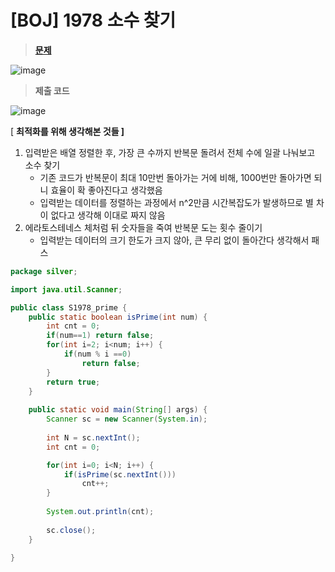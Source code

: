 # [BOJ] 1978 소수 찾기
> **[문제](https://www.acmicpc.net/problem/1978)**
> 
![image](https://user-images.githubusercontent.com/80896077/174577014-14d4a38e-50d5-4602-b0b8-e55147d68e11.png)

> **제출 코드**
> 
![image](https://user-images.githubusercontent.com/80896077/174576958-128e1ff1-2a3b-4631-95ec-0e26c16ad6f4.png)

[ **최적화를 위해 생각해본 것들 ]**

1. 입력받은 배열 정렬한 후, 가장 큰 수까지 반복문 돌려서 전체 수에 일괄 나눠보고 소수 찾기
    - 기존 코드가 반복문이 최대 10만번 돌아가는 거에 비해, 
    1000번만 돌아가면 되니 효율이 확 좋아진다고 생각했음
    - 입력받는 데이터를 정렬하는 과정에서 n^2만큼 시간복잡도가 발생하므로 별 차이 없다고 생각해 이대로 짜지 않음
2. 에라토스테네스 체처럼 뒤 숫자들을 죽여 반복문 도는 횟수 줄이기
    - 입력받는 데이터의 크기 한도가 크지 않아, 큰 무리 없이 돌아간다 생각해서 패스

```java
package silver;

import java.util.Scanner;

public class S1978_prime {
	public static boolean isPrime(int num) {
		int cnt = 0;
		if(num==1) return false;
		for(int i=2; i<num; i++) {
			if(num % i ==0)
				return false;
		}
		return true;
	}
	
	public static void main(String[] args) {
		Scanner sc = new Scanner(System.in);
		
		int N = sc.nextInt();
		int cnt = 0;

		for(int i=0; i<N; i++) {
			if(isPrime(sc.nextInt())) 
				cnt++;
		}
		
		System.out.println(cnt);
		
		sc.close();
	}

}
```
